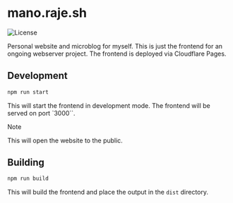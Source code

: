 # mano.raje.sh

![License](https://img.shields.io/badge/license-MIT-blue)

Personal website and microblog for myself. This is just the frontend for an ongoing webserver project. The frontend is deployed via Cloudflare Pages.

## Development

```bash
npm run start
```

This will start the frontend in development mode. The frontend will be served on port `3000``.

> [!NOTE]  
> This will open the website to the public.

## Building

```bash
npm run build
```

This will build the frontend and place the output in the `dist` directory.
